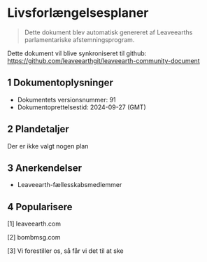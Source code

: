 # Livsforlængelsesplaner

>Dette dokument blev automatisk genereret af Leaveearths parlamentariske afstemningsprogram.

Dette dokument vil blive synkroniseret til github: https://github.com/leaveearthgit/leaveearth-community-document

## 1 Dokumentoplysninger

- Dokumentets versionsnummer: 91
- Dokumentoprettelsestid: 2024-09-27 (GMT)

## 2 Plandetaljer

Der er ikke valgt nogen plan

## 3 Anerkendelser
* Leaveearth-fællesskabsmedlemmer

## 4 Popularisere
[1] leaveearth.com

[2] bombmsg.com

[3] Vi forestiller os, så får vi det til at ske